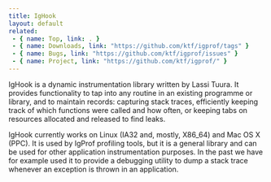 ```yaml
---
title: IgHook
layout: default
related:
 - { name: Top, link: . }
 - { name: Downloads, link: "https://github.com/ktf/igprof/tags" }
 - { name: Bugs, link: "https://github.com/ktf/igprof/issues" }
 - { name: Project, link: "https://github.com/ktf/igprof/" }
---
```

IgHook is a dynamic instrumentation library written by Lassi Tuura.  It
provides functionality to tap into any routine in an existing programme or
library, and to maintain records: capturing stack traces, efficiently keeping
track of which functions were called and how often, or keeping tabs on
resources allocated and released to find leaks.

IgHook currently works on Linux (IA32 and, mostly, X86_64) and Mac OS X (PPC).
It is used by IgProf profiling tools, but it is a general library and can be 
used for other application instrumentation purposes. In the past we have for
example used it to provide a debugging utility to dump a stack trace whenever 
an exception is thrown in an application.


